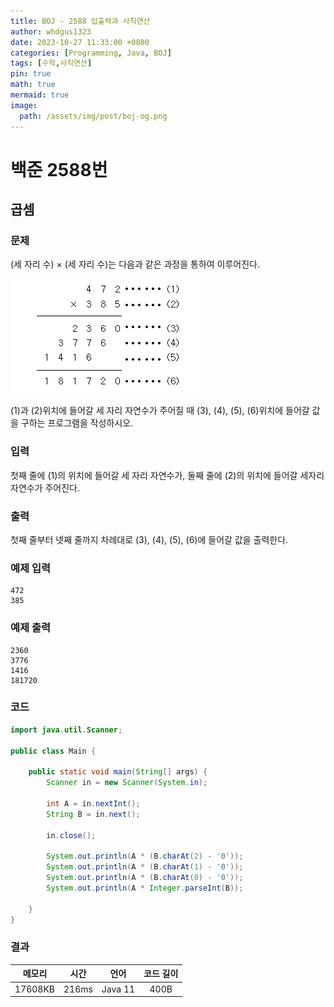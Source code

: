 ```yaml
---
title: BOJ - 2588 입출력과 사칙연산
author: whdgus1323
date: 2023-10-27 11:33:00 +0800
categories: [Programming, Java, BOJ]
tags: [수학,사칙연산]
pin: true
math: true
mermaid: true
image:
  path: /assets/img/post/boj-og.png
---
```


# 백준 2588번

## 곱셈

### 문제

(세 자리 수) × (세 자리 수)는 다음과 같은 과정을 통하여 이루어진다.

![BOJ-2588-1](/assets/img/post/BOJ-2588-1.png)

(1)과 (2)위치에 들어갈 세 자리 자연수가 주어질 때 (3), (4), (5), (6)위치에 들어갈 값을 구하는 프로그램을 작성하시오.

### 입력

첫째 줄에 (1)의 위치에 들어갈 세 자리 자연수가, 둘째 줄에 (2)의 위치에 들어갈 세자리 자연수가 주어진다.

### 출력

첫째 줄부터 넷째 줄까지 차례대로 (3), (4), (5), (6)에 들어갈 값을 출력한다.


### 예제 입력

```
472
385
```

### 예제 출력

```
2360
3776
1416
181720
```

### 코드
``` java
import java.util.Scanner;
 
public class Main {
 
	public static void main(String[] args) {
		Scanner in = new Scanner(System.in);
 
		int A = in.nextInt();
		String B = in.next();
        
		in.close();
 
		System.out.println(A * (B.charAt(2) - '0'));
		System.out.println(A * (B.charAt(1) - '0'));
		System.out.println(A * (B.charAt(0) - '0'));
		System.out.println(A * Integer.parseInt(B));
 
	}
}
```
### 결과

|메모리|시간|언어|코드 길이|
|:---:|:---:|:---:|:---:|
|17608KB|216ms|Java 11|400B|